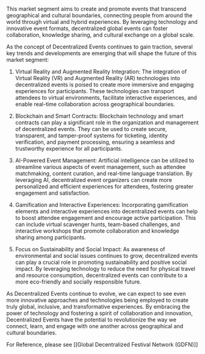 This market segment aims to create and promote events that transcend geographical and cultural boundaries, connecting people from around the world through virtual and hybrid experiences. By leveraging technology and innovative event formats, decentralized global events can foster collaboration, knowledge sharing, and cultural exchange on a global scale.

As the concept of Decentralized Events continues to gain traction, several key trends and developments are emerging that will shape the future of this market segment:

1.  Virtual Reality and Augmented Reality Integration: The integration of Virtual Reality (VR) and Augmented Reality (AR) technologies into decentralized events is poised to create more immersive and engaging experiences for participants. These technologies can transport attendees to virtual environments, facilitate interactive experiences, and enable real-time collaboration across geographical boundaries.

2.  Blockchain and Smart Contracts: Blockchain technology and smart contracts can play a significant role in the organization and management of decentralized events. They can be used to create secure, transparent, and tamper-proof systems for ticketing, identity verification, and payment processing, ensuring a seamless and trustworthy experience for all participants.

3.  AI-Powered Event Management: Artificial intelligence can be utilized to streamline various aspects of event management, such as attendee matchmaking, content curation, and real-time language translation. By leveraging AI, decentralized event organizers can create more personalized and efficient experiences for attendees, fostering greater engagement and satisfaction.

4.  Gamification and Interactive Experiences: Incorporating gamification elements and interactive experiences into decentralized events can help to boost attendee engagement and encourage active participation. This can include virtual scavenger hunts, team-based challenges, and interactive workshops that promote collaboration and knowledge sharing among participants.

5.  Focus on Sustainability and Social Impact: As awareness of environmental and social issues continues to grow, decentralized events can play a crucial role in promoting sustainability and positive social impact. By leveraging technology to reduce the need for physical travel and resource consumption, decentralized events can contribute to a more eco-friendly and socially responsible future.

As Decentralized Events continue to evolve, we can expect to see even more innovative approaches and technologies being employed to create truly global, inclusive, and transformative experiences. By embracing the power of technology and fostering a spirit of collaboration and innovation, Decentralized Events have the potential to revolutionize the way we connect, learn, and engage with one another across geographical and cultural boundaries.

For Reference, please see [[Global Decentralized Festival Network (GDFN)]]
